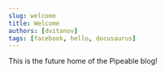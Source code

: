 ```yaml
---
slug: welcome
title: Welcome
authors: [dvitanov]
tags: [facebook, hello, docusaurus]
---
```


This is the future home of the Pipeable blog!
